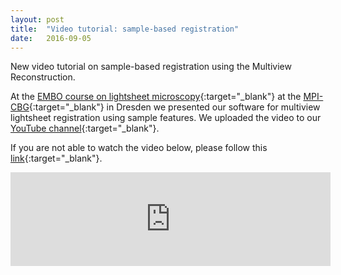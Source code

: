 ```yaml
---
layout: post
title:  "Video tutorial: sample-based registration"
date:   2016-09-05    
---
```


New video tutorial on sample-based registration using the Multiview Reconstruction.

At the [EMBO course on lightsheet microscopy](http://events.embo.org/16-lsm/){:target="_blank"} at the [MPI-CBG](http://www.mpi-cbg.de){:target="_blank"} in Dresden we presented our software for multiview lightsheet registration using sample features.  We uploaded the video to our [YouTube channel](https://www.youtube.com/channel/UCUOeVtJdFsOddNJCZGmgm3g){:target="_blank"}.

If you are not able to watch the video below, please follow this [link](https://www.youtube.com/watch?v=lvQZTMdKYxM){:target="_blank"}.<br>
<iframe width="512" src="https://www.youtube.com/watch?v=lvQZTMdKYxM" frameborder="0" allowFullScreen="true"></iframe>
